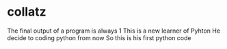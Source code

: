 # collatz
The final output of a program is always 1
This is a new learner of Pyhton 
He decide to coding python from now
So this is his first python code
